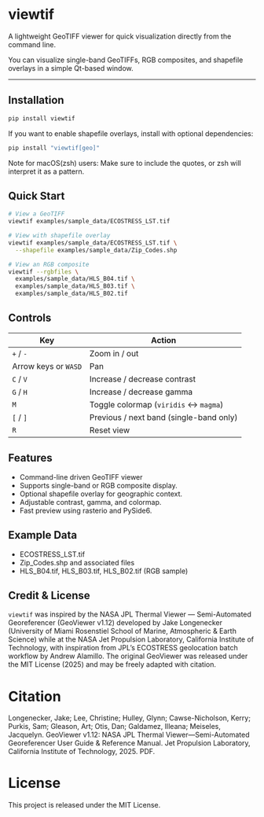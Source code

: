 # viewtif

A lightweight GeoTIFF viewer for quick visualization directly from the command line.  

You can visualize single-band GeoTIFFs, RGB composites, and shapefile overlays in a simple Qt-based window.

---

## Installation

```bash
pip install viewtif
```

If you want to enable shapefile overlays, install with optional dependencies:
```bash
pip install "viewtif[geo]"
```
Note for macOS(zsh) users:
Make sure to include the quotes, or zsh will interpret it as a pattern.

## Quick Start
```bash
# View a GeoTIFF
viewtif examples/sample_data/ECOSTRESS_LST.tif

# View with shapefile overlay
viewtif examples/sample_data/ECOSTRESS_LST.tif \
  --shapefile examples/sample_data/Zip_Codes.shp

# View an RGB composite
viewtif --rgbfiles \
  examples/sample_data/HLS_B04.tif \
  examples/sample_data/HLS_B03.tif \
  examples/sample_data/HLS_B02.tif

```

## Controls
| Key                  | Action                                  |
| -------------------- | --------------------------------------- |
| `+` / `-`            | Zoom in / out                           |
| Arrow keys or `WASD` | Pan                                     |
| `C` / `V`            | Increase / decrease contrast            |
| `G` / `H`            | Increase / decrease gamma               |
| `M`                  | Toggle colormap (`viridis` ↔ `magma`)   |
| `[` / `]`            | Previous / next band (single-band only) |
| `R`                  | Reset view                              |

## Features
- Command-line driven GeoTIFF viewer
- Supports single-band or RGB composite display.
- Optional shapefile overlay for geographic context.
- Adjustable contrast, gamma, and colormap.
- Fast preview using rasterio and PySide6.

## Example Data
- ECOSTRESS_LST.tif
- Zip_Codes.shp and associated files
- HLS_B04.tif, HLS_B03.tif, HLS_B02.tif (RGB sample)

## Credit & License
`viewtif` was inspired by the NASA JPL Thermal Viewer — Semi-Automated Georeferencer (GeoViewer v1.12) developed by Jake Longenecker (University of Miami Rosenstiel School of Marine, Atmospheric & Earth Science) while at the NASA Jet Propulsion Laboratory, California Institute of Technology, with inspiration from JPL’s ECOSTRESS geolocation batch workflow by Andrew Alamillo. The original GeoViewer was released under the MIT License (2025) and may be freely adapted with citation.

# Citation
Longenecker, Jake; Lee, Christine; Hulley, Glynn; Cawse-Nicholson, Kerry; Purkis, Sam; Gleason, Art; Otis, Dan; Galdamez, Illeana; Meiseles, Jacquelyn. GeoViewer v1.12: NASA JPL Thermal Viewer—Semi-Automated Georeferencer User Guide & Reference Manual. Jet Propulsion Laboratory, California Institute of Technology, 2025. PDF.

# License
This project is released under the MIT License.
